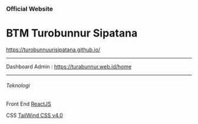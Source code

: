 <h3>Official Website</h3>
<h1>BTM Turobunnur Sipatana</h1>
<a href="https://turobunnuurisipatana.github.io/" target="_blank">https://turobunnuurisipatana.github.io/</a>
<hr>
<p>Dashboard Admin : <a href="https://turabunnur.web.id/home" target="_blank">https://turabunnur.web.id/home</a></p>
<hr>
<h6>Teknologi</h6>
<p>Front End <a href="https://react.dev/" target="_blank">ReactJS</a></p>
<p>CSS <a href="https://tailwindcss.com/" target="_blank">TailWind CSS v4.0</a></p>
